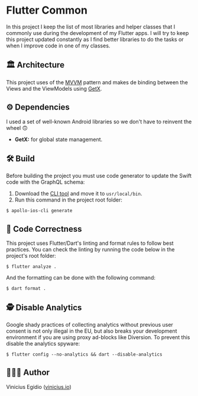 # Flutter Common

In this project I keep the list of most libraries and helper classes that I commonly use during the development of my Flutter apps. I will try to keep this project updated constantly as I find better libraries to do the tasks or when I improve code in one of my classes.

## 🏛️ Architecture

This project uses of the [MVVM](https://en.wikipedia.org/wiki/Model–view–viewmodel) pattern and makes de binding between the Views and the ViewModels using [GetX](https://pub.dev/packages/get).

## ⚙️ Dependencies

I used a set of well-known Android libraries so we don't have to reinvent the wheel 🙃

* __GetX:__ for global state management.

## 🛠️ Build

Before building the project you must use code generator to update the Swift code with the GraphQL schema:

1. Download the [CLI tool](https://github.com/apollographql/apollo-ios/releases) and move it to `usr/local/bin`.
2. Run this command in the project root folder:

```
$ apollo-ios-cli generate
```

## 🎨 Code Correctness

This project uses Flutter/Dart's linting and format rules to follow best practices. You can check the linting by running the code below in the project's root folder:

```
$ flutter analyze .
```

And the formatting can be done with the following command:

```
$ dart format .
```

## 🕵️ Disable Analytics

Google shady practices of collecting analytics without previous user consent is not only illegal in the EU, but also breaks your development environment if you are using proxy ad-blocks like Diversion. To prevent this disable the analytics spyware:

```
$ flutter config --no-analytics && dart --disable-analytics
```

## 👨🏾‍💻 Author

Vinicius Egidio ([vinicius.io](http://vinicius.io))